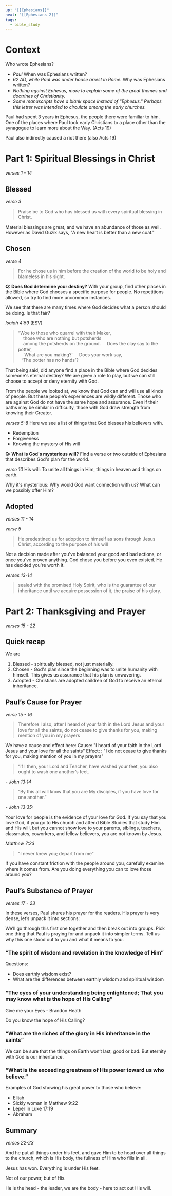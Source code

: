 ```yaml
---
up: "[[Ephesians]]"
next: "[[Ephesians 2]]"
tags:
  - bible_study
---
```

# Context

Who wrote Ephesians? 
- *Paul*
When was Ephesians written? 
- *62 AD, while Paul was under house arrest in Rome.*
Why was Ephesians written?
- *Nothing against Ephesus, more to explain some of the great themes and doctrines of Christianity.* 
- *Some manuscripts have a blank space instead of "Ephesus." Perhaps this letter was intended to circulate among the early churches.*

Paul had spent 3 years in Ephesus, the people there were familiar to him.
One of the places where Paul took early Christians to a place other than the synagogue to learn more about the Way. (Acts 19)

Paul also indirectly caused a riot there (also Acts 19)


# Part 1: Spiritual Blessings in Christ
*verses 1 - 14*
## Blessed
*verse 3*
> Praise be to God who has blessed us with every spiritual blessing in Christ.

Material blessings are great, and we have an abundance of those as well. However as David Guzik says, "A new heart is better than a new coat."

## Chosen
*verse 4*
> For he chose us in him before the creation of the world to be holy and blameless in his sight.

**Q: Does God determine your destiny?**
With your group, find other places in the Bible where God chooses a specific purpose for people.
No repetitions allowed, so try to find more uncommon instances.

We see that there are many times where God decides what a person should be doing. Is that fair?

*Isaiah 4:59* (ESV)
> “Woe to those who quarrel with their Maker,  
    those who are nothing but potsherds  
    among the potsherds on the ground. 
    Does the clay say to the potter,  
    ‘What are you making?’ 
    Does your work say,  
   ‘The potter has no hands’?

That being said, did anyone find a place in the Bible where God decides someone's eternal destiny? 
We are given a role to play, but we can still choose to accept or deny eternity with God.

From the people we looked at, we know that God can and will use all kinds of people. 
But these people’s experiences are wildly different. Those who are against God do not have the same hope and assurance. 
Even if their paths may be similar in difficulty, those with God draw strength from knowing their Creator.


*verses 5-8*
Here we see a list of things that God blesses his believers with.
- Redemption
- Forgiveness
- Knowing the mystery of His will

**Q: What is God's mysterious will?**
Find a verse or two outside of Ephesians that describes God's plan for the world.

*verse 10*
His will: To unite all things in Him, things in heaven and things on earth.

Why it's mysterious: Why would God want connection with us? What can we possibly offer Him?

## Adopted
*verses 11 - 14*

*verse 5*
> He predestined us for adoption to himself as sons through Jesus Christ, according to the purpose of his will

Not a decision made after you've balanced your good and bad actions, or once you've proven anything. God chose you before you even existed.
He has decided you're worth it.

*verses 13-14*
> sealed with the promised Holy Spirit, who is the guarantee of our inheritance until we acquire possession of it, the praise of his glory.

# Part 2: Thanksgiving and Prayer

_verses 15 - 22_

## Quick recap

We are

1. Blessed - spiritually blessed, not just materially.
2. Chosen - God's plan since the beginning was to unite humanity with himself. This gives us assurance that his plan is unwavering.
3. Adopted - Christians are adopted children of God to receive an eternal inheritance.

## Paul’s Cause for Prayer

_verse 15 - 16_

> Therefore I also, after I heard of your faith in the Lord Jesus and your love for all the saints, do not cease to give thanks for you, making mention of you in my prayers

We have a cause and effect here: Cause: "I heard of your faith in the Lord Jesus and your love for all the saints" Effect: : "I do not cease to give thanks for you, making mention of you in my prayers"

> “If I then, your Lord and Teacher, have washed your feet, you also ought to wash one another’s feet.

_- John 13:14_

> “By this all will know that you are My disciples, if you have love for one another.”

_- John 13:35:_

Your love for people is the evidence of your love for God. If you say that you love God, if you go to His church and attend Bible Studies that study Him and His will, but you cannot show love to your parents, siblings, teachers, classmates, coworkers, and fellow believers, you are not known by Jesus.

_Matthew 7:23_

> "I never knew you; depart from me"

If you have constant friction with the people around you, carefully examine where it comes from. Are you doing everything you can to love those around you?

## Paul’s Substance of Prayer

_verses 17 - 23_

In these verses, Paul shares his prayer for the readers. His prayer is very dense, let’s unpack it into sections:

We’ll go through this first one together and then break out into groups. Pick one thing that Paul is praying for and unpack it into simpler terms. Tell us why this one stood out to you and what it means to you.

### “The spirit of wisdom and revelation in the knowledge of Him”

Questions:

- Does earthly wisdom exist?
- What are the differences between earthly wisdom and spiritual wisdom

### “The eyes of your understanding being enlightened; That you may know what is the hope of His Calling”

Give me your Eyes - Brandon Heath

Do you know the hope of His Calling?

### “What are the riches of the glory in His inheritance in the saints”

We can be sure that the things on Earth won’t last, good or bad. But eternity with God is our inheritance.

### “What is the exceeding greatness of His power toward us who believe.”

Examples of God showing his great power to those who believe:

- Elijah
- Sickly woman in Matthew 9:22
- Leper in Luke 17:19
- Abraham

## Summary

_verses 22-23_

And he put all things under his feet, and gave Him to be head over all things to the church, which is His body, the fullness of Him who fills in all.

Jesus has won. Everything is under His feet.

Not of our power, but of His.

He is the head - the leader, we are the body - here to act out His will.
